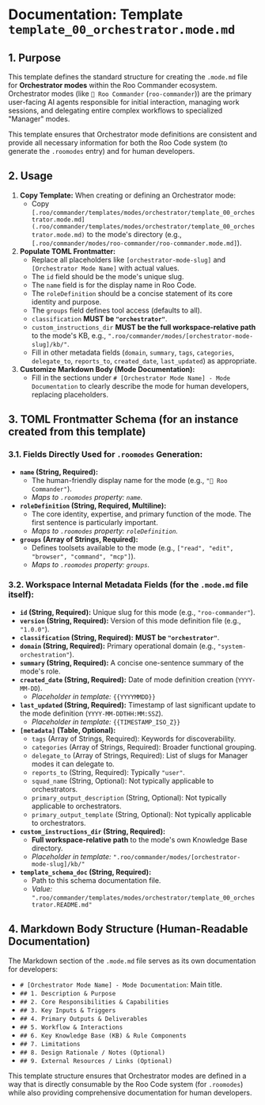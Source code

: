 # Documentation: Template `template_00_orchestrator.mode.md`

## 1. Purpose

This template defines the standard structure for creating the `.mode.md` file for **Orchestrator modes** within the Roo Commander ecosystem. Orchestrator modes (like `👑 Roo Commander` (`roo-commander`)) are the primary user-facing AI agents responsible for initial interaction, managing work sessions, and delegating entire complex workflows to specialized "Manager" modes.

This template ensures that Orchestrator mode definitions are consistent and provide all necessary information for both the Roo Code system (to generate the `.roomodes` entry) and for human developers.

## 2. Usage

1.  **Copy Template:** When creating or defining an Orchestrator mode:
    *   Copy `[.roo/commander/templates/modes/orchestrator/template_00_orchestrator.mode.md](.roo/commander/templates/modes/orchestrator/template_00_orchestrator.mode.md)` to the mode's directory (e.g., `[.roo/commander/modes/roo-commander/roo-commander.mode.md]`).
2.  **Populate TOML Frontmatter:**
    *   Replace all placeholders like `[orchestrator-mode-slug]` and `[Orchestrator Mode Name]` with actual values.
    *   The `id` field should be the mode's unique slug.
    *   The `name` field is for the display name in Roo Code.
    *   The `roleDefinition` should be a concise statement of its core identity and purpose.
    *   The `groups` field defines tool access (defaults to all).
    *   `classification` **MUST be `"orchestrator"`**.
    *   `custom_instructions_dir` **MUST be the full workspace-relative path** to the mode's KB, e.g., `".roo/commander/modes/[orchestrator-mode-slug]/kb/"`.
    *   Fill in other metadata fields (`domain`, `summary`, `tags`, `categories`, `delegate_to`, `reports_to`, `created_date`, `last_updated`) as appropriate.
3.  **Customize Markdown Body (Mode Documentation):**
    *   Fill in the sections under `# [Orchestrator Mode Name] - Mode Documentation` to clearly describe the mode for human developers, replacing placeholders.

## 3. TOML Frontmatter Schema (for an instance created from this template)

### 3.1. Fields Directly Used for `.roomodes` Generation:

*   **`name` (String, Required):**
    *   The human-friendly display name for the mode (e.g., `"👑 Roo Commander"`).
    *   *Maps to `.roomodes` property: `name`.*
*   **`roleDefinition` (String, Required, Multiline):**
    *   The core identity, expertise, and primary function of the mode. The first sentence is particularly important.
    *   *Maps to `.roomodes` property: `roleDefinition`.*
*   **`groups` (Array of Strings, Required):**
    *   Defines toolsets available to the mode (e.g., `["read", "edit", "browser", "command", "mcp"]`).
    *   *Maps to `.roomodes` property: `groups`.*

### 3.2. Workspace Internal Metadata Fields (for the `.mode.md` file itself):

*   **`id` (String, Required):** Unique slug for this mode (e.g., `"roo-commander"`).
*   **`version` (String, Required):** Version of this mode definition file (e.g., `"1.0.0"`).
*   **`classification` (String, Required):** **MUST be `"orchestrator"`**.
*   **`domain` (String, Required):** Primary operational domain (e.g., `"system-orchestration"`).
*   **`summary` (String, Required):** A concise one-sentence summary of the mode's role.
*   **`created_date` (String, Required):** Date of mode definition creation (`YYYY-MM-DD`).
    *   *Placeholder in template:* `{{YYYYMMDD}}`
*   **`last_updated` (String, Required):** Timestamp of last significant update to the mode definition (`YYYY-MM-DDTHH:MM:SSZ`).
    *   *Placeholder in template:* `{{TIMESTAMP_ISO_Z}}`
*   **`[metadata]` (Table, Optional):**
    *   `tags` (Array of Strings, Required): Keywords for discoverability.
    *   `categories` (Array of Strings, Required): Broader functional grouping.
    *   `delegate_to` (Array of Strings, Required): List of slugs for Manager modes it can delegate to.
    *   `reports_to` (String, Required): Typically `"user"`.
    *   `squad_name` (String, Optional): Not typically applicable to orchestrators.
    *   `primary_output_description` (String, Optional): Not typically applicable to orchestrators.
    *   `primary_output_template` (String, Optional): Not typically applicable to orchestrators.
*   **`custom_instructions_dir` (String, Required):**
    *   **Full workspace-relative path** to the mode's own Knowledge Base directory.
    *   *Placeholder in template:* `".roo/commander/modes/[orchestrator-mode-slug]/kb/"`
*   **`template_schema_doc` (String, Required):**
    *   Path to this schema documentation file.
    *   *Value:* `".roo/commander/templates/modes/orchestrator/template_00_orchestrator.README.md"`

## 4. Markdown Body Structure (Human-Readable Documentation)

The Markdown section of the `.mode.md` file serves as its own documentation for developers:

*   `# [Orchestrator Mode Name] - Mode Documentation`: Main title.
*   `## 1. Description & Purpose`
*   `## 2. Core Responsibilities & Capabilities`
*   `## 3. Key Inputs & Triggers`
*   `## 4. Primary Outputs & Deliverables`
*   `## 5. Workflow & Interactions`
*   `## 6. Key Knowledge Base (KB) & Rule Components`
*   `## 7. Limitations`
*   `## 8. Design Rationale / Notes (Optional)`
*   `## 9. External Resources / Links (Optional)`

This template structure ensures that Orchestrator modes are defined in a way that is directly consumable by the Roo Code system (for `.roomodes`) while also providing comprehensive documentation for human developers.